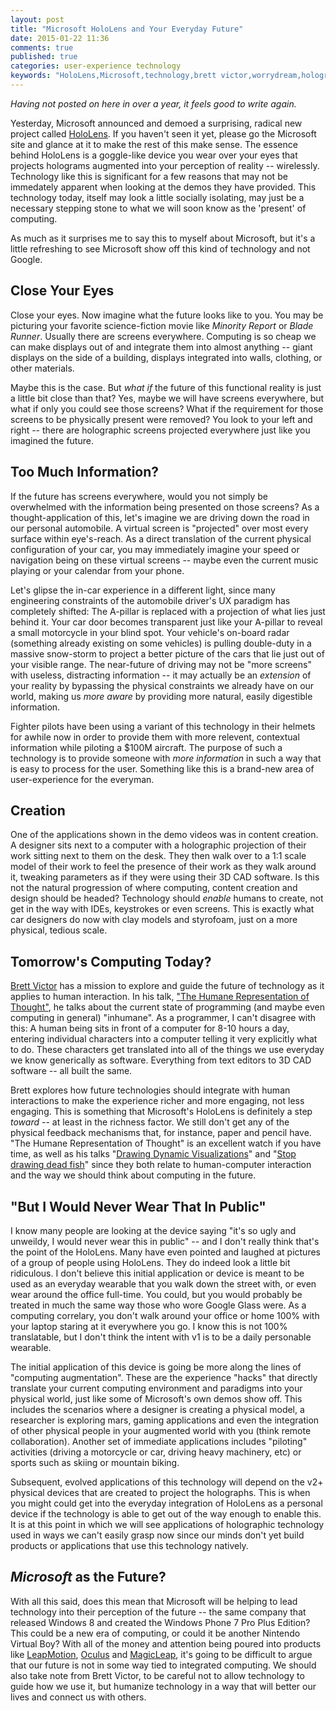 ```yaml
---
layout: post
title: "Microsoft HoloLens and Your Everyday Future"
date: 2015-01-22 11:36
comments: true
published: true
categories: user-experience technology
keywords: "HoloLens,Microsoft,technology,brett victor,worrydream,holographic,technology"
---
```


_Having not posted on here in over a year, it feels good to write again._

Yesterday, Microsoft announced and demoed a surprising, radical new project called [HoloLens](http://www.microsoft.com/microsoft-hololens). If you haven't seen it yet, please go the Microsoft site and glance at it to make the rest of this make sense. The essence behind HoloLens is a goggle-like device you wear over your eyes that projects holograms augmented into your perception of reality -- wirelessly. Technology like this is significant for a few reasons that may not be immedately apparent when looking at the demos they have provided. This technology today, itself may look a little socially isolating, may just be a necessary stepping stone to what we will soon know as the 'present' of computing.

As much as it surprises me to say this to myself about Microsoft, but it's a little refreshing to see Microsoft show off this kind of technology and not Google.

## Close Your Eyes
Close your eyes. Now imagine what the future looks like to you. You may be picturing your favorite science-fiction movie like _Minority Report_ or _Blade Runner_. Usually there are screens everywhere. Computing is so cheap we can make displays out of and integrate them into almost anything -- giant displays on the side of a building, displays integrated into walls, clothing, or other materials. <!-- more -->

Maybe this is the case. But _what if_ the future of this functional reality is just a little bit close than that? Yes, maybe we will have screens everywhere, but what if only you could see those screens? What if the requirement for those screens to be physically present were removed? You look to your left and right -- there are holographic screens projected everywhere just like you imagined the future.

## Too Much Information?
If the future has screens everywhere, would you not simply be overwhelmed with the information being presented on those screens? As a thought-application of this, let's imagine we are driving down the road in our personal automobile. A virtual screen is "projected" over most every surface within eye's-reach. As a direct translation of the current physical configuration of your car, you may immediately imagine your speed or navigation being on these virtual screens -- maybe even the current music playing or your calendar from your phone.

Let's glipse the in-car experience in a different light, since many engineering constraints of the automobile driver's UX paradigm has completely shifted: The A-pillar is replaced with a projection of what lies just behind it. Your car door becomes transparent just like your A-pillar to reveal a small motorcycle in your blind spot. Your vehicle's on-board radar (something already existing on some vehicles) is pulling double-duty in a massive snow-storm to project a better picture of the cars that lie just out of your visible range. The near-future of driving may not be "more screens" with useless, distracting information -- it may actually be an _extension_ of your reality by bypassing the physical constraints we already have on our world, making us _more aware_ by providing more natural, easily digestible information.

Fighter pilots have been using a variant of this technology in their helmets for awhile now in order to provide them with more relevent, contextual information while piloting a $100M aircraft. The purpose of such a technology is to provide someone with _more information_ in such a way that is easy to process for the user. Something like this is a brand-new area of user-experience for the everyman.

## Creation
One of the applications shown in the demo videos was in content creation. A designer sits next to a computer with a holographic projection of their work sitting next to them on the desk. They then walk over to a 1:1 scale model of their work to feel the presence of their work as they walk around it, tweaking parameters as if they were using their 3D CAD software. Is this not the natural progression of where computing, content creation and design should be headed? Technology should _enable_ humans to create, not get in the way with IDEs, keystrokes or even screens. This is exactly what car designers do now with clay models and styrofoam, just on a more physical, tedious scale.

## Tomorrow's Computing Today?
[Brett Victor](http://worrydream.com) has a mission to explore and guide the future of technology as it applies to human interaction. In his talk, ["The Humane Representation of Thought"](http://vimeo.com/115154289), he talks about the current state of programming (and maybe even computing in general) "inhumane". As a programmer, I can't disagree with this: A human being sits in front of a computer for 8-10 hours a day, entering individual characters into a computer telling it very explicitly what to do. These characters get translated into all of the things we use everyday we know generically as software. Everything from text editors to 3D CAD software -- all built the same.

Brett explores how future technologies should integrate with human interactions to make the experience richer and more engaging, not less engaging. This is something that Microsoft's HoloLens is definitely a step _toward_ -- at least in the richness factor. We still don't get any of the physical feedback mechanisms that, for instance, paper and pencil have. "The Humane Representation of Thought" is an excellent watch if you have time, as well as his talks "[Drawing Dynamic Visualizations](http://worrydream.com/DrawingDynamicVisualizationsTalk/)" and "[Stop drawing dead fish](http://worrydream.com/StopDrawingDeadFish/)" since they both relate to human-computer interaction and the way we should think about computing in the future.

## "But I Would Never Wear That In Public"
I know many people are looking at the device saying "it's so ugly and unweildy, I would never wear this in public" -- and I don't really think that's the point of the HoloLens. Many have even pointed and laughed at pictures of a group of people using HoloLens. They do indeed look a little bit ridiculous. I don't believe this initial application or device is meant to be used as an everyday wearable that you walk down the street with, or even wear around the office full-time. You could, but you would probably be treated in much the same way those who wore Google Glass were. As a computing correlary, you don't walk around your office or home 100% with your laptop staring at it everywhere you go. I know this is not 100% translatable, but I don't think the intent with v1 is to be a daily personable wearable.

The initial application of this device is going be more along the lines of "computing augmentation". These are the experience "hacks" that directly translate your current computing environment and paradigms into your physical world, just like some of Microsoft's own demos show off. This includes the scenarios where a designer is creating a physical model, a researcher is exploring mars, gaming applications and even the integration of other physical people in your augmented world with you (think remote collaboration). Another set of immediate applications includes "piloting" activities (driving a motorcycle or car, driving heavy machinery, etc) or sports such as skiing or mountain biking.

Subsequent, evolved applications of this technology will depend on the v2+ physical devices that are created to project the holographs. This is when you might could get into the everyday integration of HoloLens as a personal device if the technology is able to get out of the way enough to enable this. It is at this point in which we will see applications of holographic technology used in ways we can't easily grasp now since our minds don't yet build products or applications that use this technology natively.

## _Microsoft_ as the Future?
With all this said, does this mean that Microsoft will be helping to lead technology into their perception of the future -- the same company that released Windows 8 and created the Windows Phone 7 Pro Plus Edition? This could be a new era of computing, or could it be another Nintendo Virtual Boy? With all of the money and attention being poured into products like [LeapMotion](https://www.leapmotion.com), [Oculus](https://www.oculus.com) and [MagicLeap](http://www.magicleap.com/), it's going to be difficult to argue that our future is not in some way tied to integrated computing. We should also take note from Brett Victor, to be careful not to allow technology to guide how we use it, but humanize technology in a way that will better our lives and connect us with others.